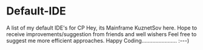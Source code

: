 # Default-IDE
A list of my default IDE's for CP
Hey, its Mainframe KuznetSov here.
Hope to receive improvements/suggestion from friends and well wishers
Feel free to suggest me more efficient approaches.
Happy Coding....................... :---) 
